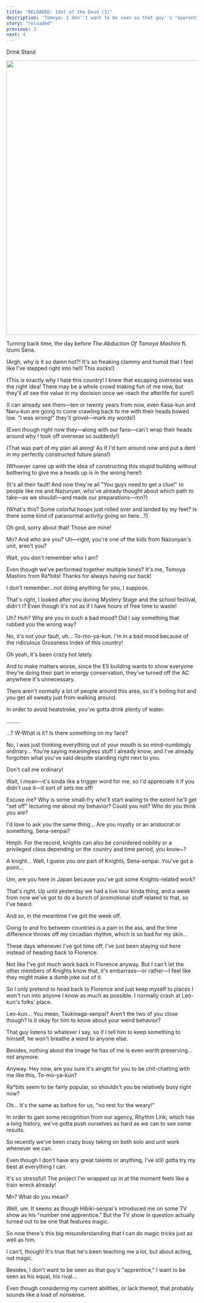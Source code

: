 ```yaml
---
title: "RELOADED: Idol of the Dead (3)"
description: 'Tomoya: I don''t want to be seen as that guy''s "apprentice," I want to be seen as his equal, his rival…'
story: "reloaded"
previous: 2
next: 4
---
```


<Season s="Summer"/>

<Location>Drink Stand</Location>

<Image src="/img/tl/reloaded/3/1.jpg" layout="responsive" width="1560" height="720" quality="100" />

<Narration>Turning back time, the day before _The Abduction Of Tomoya Mashiro_ ft. Izumi Sena.</Narration>

<Bubble character="Izumi">

<Thought>(Argh, why is it so damn hot?! It's so freaking clammy and humid that I feel like I've stepped right into hell! This sucks!)</Thought>

<Thought>(This is exactly why I hate this country! I knew that escaping overseas was the right idea! There may be a whole crowd making fun of me now, but they'll all see the value in my decision once we reach the afterlife for sure!)</Thought>

<Thought>(I can already see them—ten or twenty years from now, even Kasa-kun and Naru-kun are going to come crawling back to me with their heads bowed low. "I was wrong!" they'll grovel—mark my words!)</Thought>

<Thought>(Even though right now they—along with our fans—can't wrap their heads around why I took off overseas so suddenly!)</Thought>

<Thought>(That was part of my plan all along! As if I'd turn around now and put a dent in my perfectly constructed future plans!)</Thought>

<Thought>(Whoever came up with the idea of constructing this stupid building without bothering to give me a heads up is in the wrong here!)</Thought>

<Thought>(It's all their fault! And now they're all "You guys need to get a clue!" to people like me and Nazunyan, who've already thought about which path to take—as we should!—and made our preparations—mn?)</Thought>

<Thought>(What's this? Some colorful hoops just rolled over and landed by my feet? Is there some kind of paranormal activity going on here...?)</Thought>

</Bubble>

<Bubble character="Tomoya">

Oh god, sorry about that! Those are mine!

</Bubble>

<Bubble character="Izumi">

Mn? And who are you? Uh—right, you're one of the kids from Nazunyan's unit, aren't you?

</Bubble>

<Bubble character="Tomoya">

Wait, you don't remember who I am?

Even though we've performed together multiple times? It's me, Tomoya Mashiro from Ra\*bits! Thanks for always having our back!

</Bubble>

<Bubble character="Izumi">

I don't remember..._not_ doing anything for you, I suppose.

That's right, I looked after you during Mystery Stage and the school festival, didn't I? Even though it's not as if I have hours of free time to waste!

</Bubble>

<Bubble character="Tomoya">

Uh? Huh? Why are you in such a bad mood? Did I say something that rubbed you the wrong way?

</Bubble>

<Bubble character="Izumi">

No, it's not your fault, uh... To-mo-ya-kun. I'm in a bad mood because of the ridiculous Grossness Index of this country!

</Bubble>

<Bubble character="Tomoya">

Oh yeah, it's been crazy hot lately.

And to make matters worse, since the ES building wants to show everyone they're doing their part in energy conservation, they've turned off the AC anywhere it's unnecessary.

There aren't normally a lot of people around this area, so it's boiling hot and you get all sweaty just from walking around.

In order to avoid heatstroke, you've gotta drink plenty of water.

</Bubble>

<Bubble character="Izumi">

.........

</Bubble>

<Bubble character="Tomoya">

...? W-What is it? Is there something on my face?

</Bubble>

<Bubble character="Izumi">

No, I was just thinking everything out of your mouth is so mind-numbingly ordinary... You're saying meaningless stuff I already know, and I've already forgotten what you've said despite standing right next to you.

</Bubble>

<Bubble character="Tomoya">

Don't call me ordinary!

Wait, I mean—it's kinda like a trigger word for me, so I'd appreciate it if you didn't use it—it sort of sets me off!

</Bubble>

<Bubble character="Izumi">

Excuse me? Why is some small-fry who'll start wailing to the extent he'll get "set off" lecturing me about my behavior? Could you not? Who do you think you are?

</Bubble>

<Bubble character="Tomoya">

I'd love to ask you the same thing... Are you royalty or an aristocrat or something, Sena-senpai?

</Bubble>

<Bubble character="Izumi">

Hmph. For the record, knights can also be considered nobility or a privileged class depending on the country and time period, you know\~?

</Bubble>

<Bubble character="Tomoya">

A knight... Well, I guess you _are_ part of Knights, Sena-senpai. You've got a point...

Um, are you here in Japan because you've got some Knights-related work?

</Bubble>

<Bubble character="Izumi">

That's right. Up until yesterday we had a live tour kinda thing, and a week from now we've got to do a bunch of promotional stuff related to that, so I've heard.

And so, in the meantime I've got the week off.

Going to and fro between countries is a pain in the ass, and the time difference throws off my circadian rhythm, which is so bad for my skin...

These days whenever I've got time off, I've just been staying out here instead of heading back to Florence.

Not like I've got much work back in Florence anyway. But I can't let the other members of Knights know that, it's embarrass—or rather—I feel like they might make a dumb joke out of it.

So I only pretend to head back to Florence and just keep myself to places I won't run into anyone I know as much as possible. I normally crash at Leo-kun's folks' place.

</Bubble>

<Bubble character="Tomoya">

Leo-kun... You mean, Tsukinaga-senpai? Aren't the two of you close though? Is it okay for him to know about your weird behavior?

</Bubble>

<Bubble character="Izumi">

That guy listens to whatever I say, so if I tell him to keep something to himself, he won't breathe a word to anyone else.

Besides, nothing about the image he has of me is even _worth_ preserving... not anymore.

Anyway. Hey now, are you sure it's alright for you to be chit-chatting with me like this, To-mo-ya-kun?

Ra\*bits seem to be fairly popular, so shouldn't you be relatively busy right now?

</Bubble>

<Bubble character="Tomoya">

Oh... It's the same as before for us, "no rest for the weary!"

In order to gain some recognition from our agency, Rhythm Link, which has a long history, we've gotta push ourselves as hard as we can to see some results.

So recently we've been crazy busy taking on both solo and unit work whenever we can.

Even though I don't have any great talents or anything, I've still gotta try my best at everything I can.

It's so stressful! The project I'm wrapped up in at the moment feels like a train wreck already!

</Bubble>

<Bubble character="Izumi">

Mn? What do you mean?

</Bubble>

<Bubble character="Tomoya">

Well, um. It seems as though Hibiki-senpai's introduced me on some TV show as his "number one apprentice." But the TV show in question actually turned out to be one that features magic.

So now there's this big misunderstanding that I can do magic tricks just as well as him.

I can't, though! It's true that he's been teaching me a lot, but about acting, not magic.

Besides, I don't want to be seen as that guy's "apprentice," I want to be seen as his equal, his rival...

Even though considering my current abilities, or lack thereof, that probably sounds like a load of nonsense.

</Bubble>

<Credits tl="<a href='https://nazunyan427.dreamwidth.org'>nazunyan427</a>" tlc="<a href='https://moricchiichan.tumblr.com/'>moricchiichan</a>" qc="<a href='https://allegiantheart.dreamwidth.org'>allegiantheart</a>, <a href='https://tomoya.moe'>Ren</a>" />

